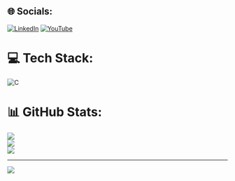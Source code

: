 
## 🌐 Socials:
[![LinkedIn](https://img.shields.io/badge/LinkedIn-%230077B5.svg?logo=linkedin&logoColor=white)](https://linkedin.com/in/https://www.linkedin.com/in/marciuslucas/) [![YouTube](https://img.shields.io/badge/YouTube-%23FF0000.svg?logo=YouTube&logoColor=white)](https://youtube.com/@https://www.youtube.com/@lucas.fernands) 

# 💻 Tech Stack:
![C](https://img.shields.io/badge/c-%2300599C.svg?style=for-the-badge&logo=c&logoColor=white)
# 📊 GitHub Stats:
![](https://github-readme-stats.vercel.app/api?username=ti-lucasdev&theme=dark&hide_border=false&include_all_commits=false&count_private=false)<br/>
![](https://github-readme-streak-stats.herokuapp.com/?user=ti-lucasdev&theme=dark&hide_border=false)<br/>
![](https://github-readme-stats.vercel.app/api/top-langs/?username=ti-lucasdev&theme=dark&hide_border=false&include_all_commits=false&count_private=false&layout=compact)

---
[![](https://visitcount.itsvg.in/api?id=ti-lucasdev&icon=0&color=0)](https://visitcount.itsvg.in)

<!-- Proudly created with GPRM ( https://gprm.itsvg.in ) -->